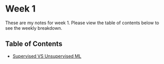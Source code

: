 # Week 1

These are my notes for week 1. Please view the table of contents below to see the weekly breakdown.

## Table of Contents

- [Supervised VS Unsupervised ML](supervised-vs-unsupervised-ml.md)